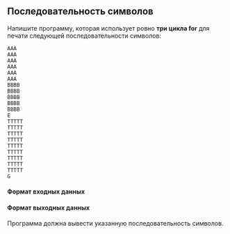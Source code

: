 ## Последовательность символов

Напишите программу, которая использует ровно <b>три цикла for</b> для печати следующей последовательности символов:

    AAA
    AAA
    AAA
    AAA
    AAA
    AAA
    BBBB
    BBBB
    BBBB
    BBBB
    BBBB
    E
    TTTTT
    TTTTT
    TTTTT
    TTTTT
    TTTTT
    TTTTT
    TTTTT
    TTTTT
    TTTTT
    G

#### Формат входных данных

#### Формат выходных данных
Программа должна вывести указанную последовательность символов.